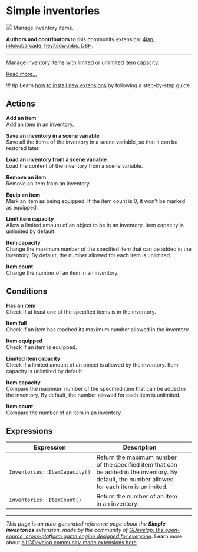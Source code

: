 # Simple inventories

<img src="https://asset-resources.gdevelop.io/public-resources/Icons/Glyphster Pack/Master/SVG/Education and Learning/032fea6b6614c8b1c923bc3336520e8c24a418d18c16dae507ef2e885e01f8c9_Education and Learning_education_school_bag_backpack.svg" class="extension-icon"></img>
Manage inventory items.

**Authors and contributors** to this community extension: [4ian](https://gd.games/4ian), [infokubarcade](https://gd.games/infokubarcade), [heyitsdwubbs](https://gd.games/heyitsdwubbs), [D8H](https://gd.games/D8H).

---

Manage inventory items with limited or unlimited item capacity.

[Read more...](/gdevelop5/all-features/inventory)

!!! tip
    Learn [how to install new extensions](/gdevelop5/extensions/search) by following a step-by-step guide.

## Actions

**Add an item**  
Add an item in an inventory.

**Save an inventory in a scene variable**  
Save all the items of the inventory in a scene variable, so that it can be restored later.

**Load an inventory from a scene variable**  
Load the content of the inventory from a scene variable.

**Remove an item**  
Remove an item from an inventory.

**Equip an item**  
Mark an item as being equipped. If the item count is 0, it won't be marked as equipped.

**Limit item capacity**  
Allow a limited amount of an object to be in an inventory. Item capacity is unlimited by default.

**Item capacity**  
Change the maximum number of the specified item that can be added in the inventory. By default, the number allowed for each item is unlimited.

**Item count**  
Change the number of an item in an inventory.

## Conditions

**Has an item**  
Check if at least one of the specified items is in the inventory.

**Item full**  
Check if an item has reached its maximum number allowed in the inventory.

**Item equipped**  
Check if an item is equipped.

**Limited item capacity**  
Check if a limited amount of an object is allowed by the inventory. Item capacity is unlimited by default.

**Item capacity**  
Compare the maximum number of the specified item that can be added in the inventory. By default, the number allowed for each item is unlimited.

**Item count**  
Compare the number of an item in an inventory.

## Expressions

| Expression | Description |  |
|-----|-----|-----|
| `Inventories::ItemCapacity()` | Return the maximum number of the specified item that can be added in the inventory. By default, the number allowed for each item is unlimited. ||
| `Inventories::ItemCount()` | Return the number of an item in an inventory. ||

---

*This page is an auto-generated reference page about the **Simple inventories** extension, made by the community of [GDevelop, the open-source, cross-platform game engine designed for everyone](https://gdevelop.io/).* Learn more about [all GDevelop community-made extensions here](/gdevelop5/extensions).